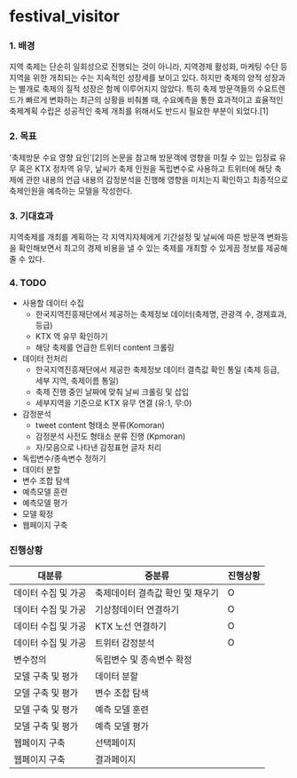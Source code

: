 # festival_visitor

### 1. 배경
지역 축제는 단순히 일회성으로 진행되는 것이 아니라, 지역경제 활성화, 마케팅 수단 등 지역을 위한 개최되는 수는 지속적인 성장세를 보이고 있다. 하지만 축제의 양적 성장과는 별개로 축제의 질적 성장은 함께 이루어지지 않았다. 특히 축제 방문객들의 수요트렌드가 빠르게 변화하는 최근의 상황을 비춰볼 때, 수요예측을 통한 효과적이고 효율적인 축제계획 수립은 성공적인 축제 개최를 위해서도 반드시 필요한 부분이 되었다.[1]

### 2. 목표
'축제방문 수요 영향 요인'[2]의 논문을 참고해 방문객에 영향을 미칠 수 있는 입장료 유무 혹은 KTX 정차역 유무, 날씨가 축제 인원을   독립변수로 사용하고 트위터에 해당 축제에 관한 내용의 언급 내용의 감정분석을 진행해 영향을 미치는지 확인하고 최종적으로 축제인원을 예측하는 모델을 작성한다. 

### 3. 기대효과
지역축제를 개최를 계획하는 각 지역지자체에게 기간설정 및 날씨에 따른 방문객 변화등을 확인해보면서 최고의 경제 비용을 낼 수 있는 축제를 개최할 수 있게끔 정보를 제공해줄 수 있다. 

### 4. TODO 
- 사용할 데이터 수집   
  - 한국지역진흥재단에서 제공하는 축제정보 데이터(축제명, 관광객 수, 경제효과, 등급)
  - KTX 역 유무 확인하기
  - 해당 축제를 언급한 트위터 content 크롤링
- 데이터 전처리
  - 한국지역진흥재단에서 제공한 축제정보 데이터 결측값 확인 통일
    (축제 등급, 세부 지역, 축제이름 통일)
  - 축제 진행 중인 날짜에 맞춰 날씨 크롤링 및 삽입
  - 세부지역을 기준으로 KTX 유무 연결 (유:1, 무:0)
- 감정분석
  - tweet content 형태소 분류(Komoran)
  - 감정분석 사전도 형태소 분류 진행 (Kpmoran)
  - 자/모음으로 나타낸 감정표현 글자 처리
- 독립변수/종속변수 정하기
- 데이터 분할
- 변수 조합 탐색
- 예측모델 훈련
- 예측모델 평가
- 모델 확정
- 웹페이지 구축

### 진행상황
|대분류|중분류|진행상황
|--------|------|--------|
|데이터 수집 및 가공|축제데이터 결측값 확인 및 채우기|O|
|데이터 수집 및 가공|기상청데이터 연결하기|O|
|데이터 수집 및 가공|KTX 노선 연결하기|O|
|데이터 수집 및 가공|트위터 감정분석|O|
|변수정의|독립변수 및 종속변수 확정| |
|모델 구축 및 평가|데이터 분할| |
|모델 구축 및 평가|변수 조합 탐색| |
|모델 구축 및 평가|예측 모델 훈련| |
|모델 구축 및 평가|예측 모델 평가| |
|웹페이지 구축|선택페이지| |
|웹페이지 구축|결과페이지| |
